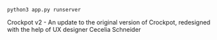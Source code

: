 `python3 app.py runserver`

Crockpot v2 - An update to the original version of Crockpot, redesigned with the help of UX designer Cecelia Schneider